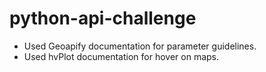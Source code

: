 # python-api-challenge
- Used Geoapify documentation for parameter guidelines.
- Used hvPlot documentation for hover on maps.
